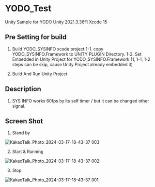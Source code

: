 # YODO_Test
Unity Sample for YODO
Unity 2021.3.36f1
Xcode 15

## Pre Setting for build
1. Build YODO_SYSINFO xcode project
1-1. copy YODO_SYSINFO.Framework to UNITY PLUGIN Directory.
1-2. Set Embedded in Unity Project for YODO_SYSINFO.Framework
(1, 1-1, 1-2 steps can be skip, cause Unity Project already embedded it)

2. Build And Run Unity Project

## Description
1. SYS INFO works 60fps by its self timer / but it can be changed other signal.

## Screen Shot
1. Stand by

![KakaoTalk_Photo_2024-03-17-18-43-37 003](https://github.com/BBANGS/YODO_Test/assets/18021072/1de3a8c8-5074-4040-a379-84ae4e6dd3aa)

2. Start & Running
   
![KakaoTalk_Photo_2024-03-17-18-43-37 002](https://github.com/BBANGS/YODO_Test/assets/18021072/ad1c6094-dfad-49e1-8698-9572610fd39a)

3. Stop
   
![KakaoTalk_Photo_2024-03-17-18-43-37 001](https://github.com/BBANGS/YODO_Test/assets/18021072/fde216d9-10a7-46a2-bc01-87e90761b708)
